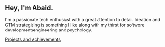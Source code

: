 Hey, I'm Abaid. 
-
I'm a passionate tech enthusiast with a great attention to detail. Ideation and GTM strategising is something I like along with my thirst for softwore development/engineering and psychology.

[Projects and Achievements](https://github.com/abaidisaac/abaidisaac/blob/main/achievements.md)
